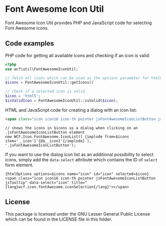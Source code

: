 Font Awesome Icon Util
======================

Font Awesome Icon Util provides PHP and JavaScript code for selecting Font Awesome icons.


Code examples
-------------

PHP code for getting all available icons and checking if an icon is valid:

```php
<?php
use wcf\util\FontAwesomeIconUtil;

// fetch all icons which can be used as the options parameter for htmlOptions
$icons = FontAwesomeIconUtil::getIcons()

// check if a selected icon is valid
$icon = 'html5';
$isValidIcon = FontAwesomeIconUtil::isValid($icon);
```

HTML and JavaScript code for creating a dialog with an icon list:

```html
<span class="icon icon16 icon-th pointer jsFontAwesomeIconListButton jsTooltip" title="{lang}wcf.icon.fontAwesome.iconSelection{/lang}"></span>
```

```smarty
// shows the icons in $icons as a dialog when clicking on an .jsFontAwesomeIconListButton element
new WCF.Icon.FontAwesome.IconList([ {implode from=$icons item='__icon'}'{@$__icon}'{/implode} ], '.jsFontAwesomeIconListButton');
```

If you want to use the dialog icon list as an additional possibility to select icons, simply add the `data-select` attribute which contains the ID of `select` form element.

```smarty
{htmlOptions options=$icons name="icon" id="icon" selected=$icon}
<span class="icon icon16 icon-th pointer jsFontAwesomeIconListButton jsTooltip" data-select="icon" title="{lang}wcf.icon.fontAwesome.iconSelection{/lang}"></span>
```


License
-------

This package is licensed under the GNU Lesser General Public License which can be found in the LICENSE file in this folder.

